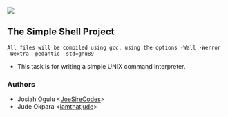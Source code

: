 ![](https://intranet.alxswe.com/assets/holberton-logo-full-alx-d053727941512ebe04b797ca87d81a195004e9ff2d8a6aedf4004c5365cf8944.png)

## The Simple Shell Project

`All files will be compiled using gcc, using the options -Wall -Werror -Wextra -pedantic -std=gnu89`

- This task is for writing a simple UNIX command interpreter.



### Authors
* Josiah Ogulu <[JoeSireCodes](https://github.com/JoeSireCodes)>
* Jude Okpara <[iamthatjude](https://github.com/iamthatjude)>
